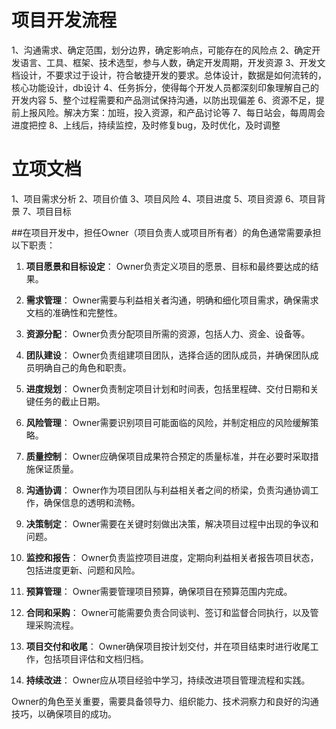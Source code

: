 

# 项目开发流程
1、沟通需求、确定范围，划分边界，确定影响点，可能存在的风险点
2、确定开发语言、工具、框架、技术选型，参与人数，确定开发周期，开发资源
3、开发文档设计，不要求过于设计，符合敏捷开发的要求。总体设计，数据是如何流转的，核心功能设计，db设计
4、任务拆分，使得每个开发人员都深刻印象理解自己的开发内容
5、整个过程需要和产品测试保持沟通，以防出现偏差
6、资源不足，提前上报风险。解决方案：加班，投入资源，和产品讨论等
7、每日站会，每周周会 进度把控
8、上线后，持续监控，及时修复bug，及时优化，及时调整


# 立项文档
1、项目需求分析
2、项目价值
3、项目风险
4、项目进度
5、项目资源
6、项目背景
7、项目目标


##在项目开发中，担任Owner（项目负责人或项目所有者）的角色通常需要承担以下职责：

1. **项目愿景和目标设定**：
   Owner负责定义项目的愿景、目标和最终要达成的结果。

2. **需求管理**：
   Owner需要与利益相关者沟通，明确和细化项目需求，确保需求文档的准确性和完整性。

3. **资源分配**：
   Owner负责分配项目所需的资源，包括人力、资金、设备等。

4. **团队建设**：
   Owner负责组建项目团队，选择合适的团队成员，并确保团队成员明确自己的角色和职责。

5. **进度规划**：
   Owner负责制定项目计划和时间表，包括里程碑、交付日期和关键任务的截止日期。

6. **风险管理**：
   Owner需要识别项目可能面临的风险，并制定相应的风险缓解策略。

7. **质量控制**：
   Owner应确保项目成果符合预定的质量标准，并在必要时采取措施保证质量。

8. **沟通协调**：
   Owner作为项目团队与利益相关者之间的桥梁，负责沟通协调工作，确保信息的透明和流畅。

9. **决策制定**：
   Owner需要在关键时刻做出决策，解决项目过程中出现的争议和问题。

10. **监控和报告**：
    Owner负责监控项目进度，定期向利益相关者报告项目状态，包括进度更新、问题和风险。

11. **预算管理**：
    Owner需要管理项目预算，确保项目在预算范围内完成。

12. **合同和采购**：
    Owner可能需要负责合同谈判、签订和监督合同执行，以及管理采购流程。

13. **项目交付和收尾**：
    Owner确保项目按计划交付，并在项目结束时进行收尾工作，包括项目评估和文档归档。

14. **持续改进**：
    Owner应从项目经验中学习，持续改进项目管理流程和实践。

Owner的角色至关重要，需要具备领导力、组织能力、技术洞察力和良好的沟通技巧，以确保项目的成功。

